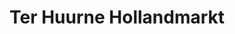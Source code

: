 ---
title: "Ter Huurne Hollandmarkt"
url: /haaksbergen/ter-huurne-hollandmarkt/
shop: Supermarkt
---